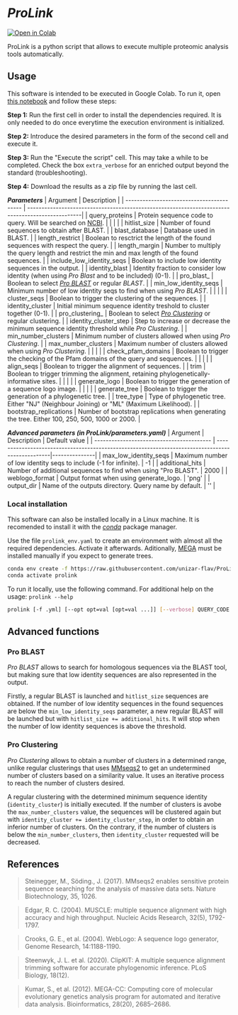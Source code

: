# ***ProLink***

[![Open in Colab](https://colab.research.google.com/assets/colab-badge.svg)](https://colab.research.google.com/drive/1YXNh5C-BBCY6vHmsuQhon7RK04YFdnFV#scrollTo=H6sYQx_qPO0V)


ProLink is a python script that allows to execute multiple proteomic analysis tools automatically.


## Usage
This software is intended to be executed in Google Colab. To run it, open [this notebook](https://colab.research.google.com/github/unizar-flav/ProLink/blob/master/ProLink.ipynb) and follow these steps:

**Step 1:** Run the first cell in order to install the dependencies required. It is only needed to do once everytime the execution environment is initialized.

**Step 2:** Introduce the desired parameters in the form of the second cell and execute it.

**Step 3:** Run the "Execute the script" cell. This may take a while to be completed. Check the box `extra_verbose` for an enriched output beyond the standard (troubleshooting).

**Step 4:** Download the results as a zip file by running the last cell.

***Parameters***
| Argument                                  | Description                                                                                      |
| ----------------------------------------- | -------------------------------------------------------------------------------------------------|
| query_proteins                            | Protein sequence code to query. Will be searched on [NCBI](https://www.ncbi.nlm.nih.gov/Entrez). |
| | |
| hitlist_size                              | Number of found sequences to obtain after BLAST.                                                 |
| blast_database                            | Database used in BLAST.                                                                          |
| length_restrict                           | Boolean to resctrict the length of the found sequences with respect the query.                   |
| length_margin                             | Number to multiply the query length and restrict the min and max length of the found sequences.  |
| include_low_identity_seqs                 | Boolean to include low identity sequences in the output.                                         |
| identity_blast                            | Identity fraction to consider low identity (when using *Pro Blast* and to be included) (0-1).    |
| pro_blast_                                | Boolean to select [*Pro BLAST*](#pro-blast) or regular *BLAST*.                                  |
| min_low_identity_seqs                     | Minimum number of low identity seqs to find when using *Pro BLAST*.                              |
| | |
| cluster_seqs                              | Boolean to trigger the clustering of the sequences.                                              |
| identity_cluster                          | Initial minimum sequence identity treshold to cluster together (0-1).                            |
| pro_clustering_                           | Boolean to select [*Pro Clustering*](#pro-clustering) or regular clustering.                     |
| identity_cluster_step                     | Step to increase or decrease the minimum sequence identity threshold while *Pro Clustering*.     |
| min_number_clusters                       | Minimum number of clusters allowed when using *Pro Clustering*.                                  |
| max_number_clusters                       | Maximum number of clusters allowed when using *Pro Clustering*.                                  |
| | |
| check_pfam_domains                        | Boolean to trigger the checking of the Pfam domains of the query and sequences.                  |
| | |
| align_seqs                                | Boolean to trigger the alignment of sequences.                                                   |
| trim                                      | Boolean to trigger trimming the alignment, retaining phylogenetically-informative sites.         |
| | |
| generate_logo                             | Boolean to trigger the generation of a sequence logo image.                                      |
| | |
| generate_tree                             | Boolean to trigger the generation of a phylogenetic tree.                                        |
| tree_type                                 | Type of phylogenetic tree. Either "NJ" (Neighbour Joining) or "ML" (Maximum Likelihood).         |
| bootstrap_replications                    | Number of bootstrap replications when generating the tree. Either 100, 250, 500, 1000 or 2000.   |

***Advanced parameters (in ProLink/parameters.yaml)***
| Argument                                  | Description                                                                                      | Default value |
| ----------------------------------------- | -------------------------------------------------------------------------------------------------|---------------|
| max_low_identity_seqs                     | Maximum number of low identity seqs to include (-1 for infinite).                                |            -1 |
| additional_hits                           | Number of additional sequences to find when using "Pro BLAST".                                   |          2000 |
| weblogo_format                            | Output format when using generate_logo.                                                          |         'png' |
| output_dir                                | Name of the outputs directory. Query name by default.                                            |            '' |


### Local installation
This software can also be installed locally in a Linux machine. It is recomended to install it with the [*conda*](https://github.com/conda-forge/miniforge) package manager.

Use the file `prolink_env.yaml` to create an environment with almost all the required dependencies. Activate it afterwards. Aditionally, [MEGA](https://www.megasoftware.net) must be installed manually if you expect to generate trees.

```bash
conda env create -f https://raw.githubusercontent.com/unizar-flav/ProLink/main/prolink_env.yaml
conda activate prolink
```

To run it locally, use the following command. For additional help on the usage: ```prolink --help```

```bash
prolink [-f .yml] [--opt opt=val [opt=val ...]] [--verbose] QUERY_CODE
```


## Advanced functions

### Pro BLAST

*Pro BLAST* allows to search for homologous sequences via the BLAST tool, but making sure that low identity sequences are also represented in the output.

Firstly, a regular BLAST is launched and `hitlist_size` sequences are obtained. If the number of low identity sequences in the found sequences are below the `min_low_identity_seqs` parameter, a new regular BLAST will be launched but with `hitlist_size += additional_hits`. It will stop when the number of low identity sequences is above the threshold.

### Pro Clustering

*Pro Clustering* allows to obtain a number of clusters in a determined range, unlike regular clusterings that uses [MMseqs2](https://github.com/soedinglab/MMseqs2) to get an undetermined number of clusters based on a similarity value. It uses an iterative process to reach the number of clusters desired.

A regular clustering with the determined minimum sequence identity (`identity_cluster`) is initially executed. If the number of clusters is avobe the `max_number_clusters` value, the sequences will be clustered again but with `identity_cluster += identity_cluster_step`, in order to obtain an inferior number of clusters. On the contrary, if the number of clusters is below the `min_number_clusters`, then `identity_cluster` requested will be decreased.


## References

  > Steinegger, M., Söding., J. (2017). MMseqs2 enables sensitive protein sequence searching for the analysis of massive data sets. Nature Biotechnology, 35, 1026.

  > Edgar, R. C. (2004). MUSCLE: multiple sequence alignment with high accuracy and high throughput. Nucleic Acids Research, 32(5), 1792-1797.

  > Crooks, G. E., et al. (2004). WebLogo: A sequence logo generator, Genome Research, 14:1188-1190.

  > Steenwyk, J. L. et al. (2020). ClipKIT: A multiple sequence alignment trimming software for accurate phylogenomic inference. PLoS Biology, 18(12).

  > Kumar, S., et al. (2012). MEGA-CC: Computing core of molecular evolutionary genetics analysis program for automated and iterative data analysis. Bioinformatics, 28(20), 2685–2686.
